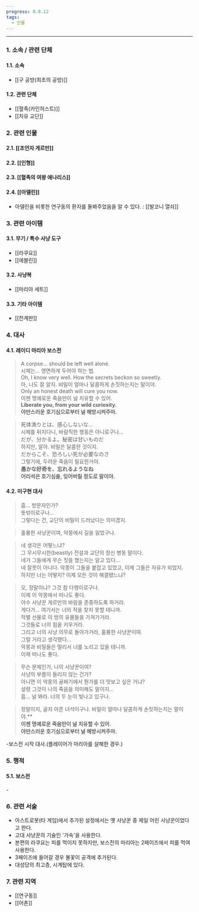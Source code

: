 ```yaml
---
progress: 0.0.12
tags:
  - 인물
---
```

---
### 1. 소속 / 관련 단체
#### 1.1. 소속
- [[구 공방(최초의 공방)]]
#### 1.2. 관련 단체 
- [[혈족(카인허스트)]]
- [[치유 교단]]
### 2. 관련 인물
#### 2.1. [[조언자 게르만]]
#### 2.2. [[인형]]
#### 2.3. [[혈족의 여왕 애나리스]]
#### 2.4. [[아델린]]
- 아델린을 비롯한 연구동의 환자를 돌봐주었음을 알 수 있다. : [[발코니 열쇠]]

### 3. 관련 아이템
#### 3.1. 무기 / 특수 사냥 도구
-  [[라쿠요]]
-  [[에블린]]
#### 3.2. 사냥복 
-  [[마리아 세트]]
#### 3.3. 기타 아이템
- [[천계판]]
### 4. 대사
#### 4.1. 레이디 마리아 보스전
>A corpse... should be left well alone.  
시체는... 영면하게 두어야 하는 법.  
  Oh, I know very well. How the secrets beckon so sweetly.  
아, 나도 잘 알지. 비밀이 얼마나 달콤하게 손짓하는지는 말이야.  
  Only an honest death will cure you now.  
이젠 명예로운 죽음만이 널 치유할 수 있어.  
  **Liberate you, from your wild curiosity.**  
**야만스러운 호기심으로부터 널 해방시켜주마.**

>死体漁りとは、感心しないな…  
시체를 뒤지다니, 바람직한 행동은 아니로구나...    
だが、分かるよ。秘密は甘いものだ  
하지만, 알아. 비밀은 달콤한 것이지.  
だからこそ、恐ろしい死が必要なのさ  
그렇기에, 두려운 죽음이 필요한거야.  
**愚かな好奇を、忘れるようなね**  
**어리석은 호기심을, 잊어버릴 정도로 말이야.**

#### 4.2. 미구현 대사
> 흠... 방문자인가?  
뜻밖이로구나...  
그렇다는 건, 교단의 비밀이 드러났다는 의미겠지.

>훌륭한 사냥꾼이여, 악몽에서 길을 잃었구나.

> 네 생각은 어떻느냐?  
그 무시무시한(beastly) 전설과 교단의 정신 병동 말이다.  
네가 그들에게 무슨 짓을 했는지는 알고 있다...  
네 잘못이 아니다. 악몽이 그들을 붙잡고 있었고, 이제 그들은 자유가 되었지.  
하지만 너는 어떻지? 이제 모든 것이 해결됐느냐?

> 오, 정말이냐? 그것 참 다행이로구나.  
이제 이 악몽에서 떠나도 좋다.  
야수 사냥꾼 게르만의 바람을 존중하도록 하거라.  
게다가... 여기서는 너의 적을 찾지 못할 테니까.  
작별 선물로 이 방의 유물들을 가져가거라.  
그것들로 너의 힘을 키우거라.  
그리고 너의 사냥 의무로 돌아가거라, 훌륭한 사냥꾼이여.  
그럴 거라고 생각했다...  
악몽과 비밀들은 멀리서 너를 노리고 있을 테니까.  
이제 떠나도 좋다.

>무슨 문제인가, 나의 사냥꾼이여?  
사냥의 부름이 들리지 않는 건가?  
아니면 이 악몽의 골짜기에서 뭔가를 더 맛보고 싶은 거냐?  
설령 그것이 나의 죽음을 의미해도 말이지...  
흠... 널 봐라. 너의 두 눈이 빛나고 있구나.

> 정말이지, 골치 아픈 녀석이구나. 비밀이 얼마나 달콤하게 손짓하는지는 말이야.**  
**이젠 명예로운 죽음만이 널 치유할 수 있어.**  
**야만스러운 호기심으로부터 널 해방시켜주마.**

\-보스전 시작 대사.(플레이어가 마리아를 살해한 경우.)

### 5. 행적
#### 5.1. 보스전
\-

### 6. 관련 서술
- 아스트로봇(타 게임)에서 추가된 설정에서는 옛 사냥꾼 중 제일 어린 사냥꾼이었다고 한다.
- 고대 사냥꾼의 기술인 '가속'을 사용한다.
- 본편의 라쿠요는 피를 먹이지 못하지만, 보스전의 마리아는 2페이즈에서 피를 먹여 사용한다.
- 3페이즈에 들어갈 경우 불꽃이 공격에 추가된다.
- 대성당의 최고층, 시계탑에 있다.

### 7. 관련 지역
- [[연구동]]
- [[어촌]]